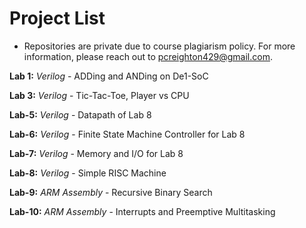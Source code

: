 # Project List
* Repositories are private due to course plagiarism policy. For more information, please reach out to pcreighton429@gmail.com.

**Lab 1:** *Verilog* - ADDing and ANDing on De1-SoC

**Lab 3:** *Verilog* - Tic-Tac-Toe, Player vs CPU

**Lab-5:** *Verilog* - Datapath of Lab 8

**Lab-6:** *Verilog* - Finite State Machine Controller for Lab 8

**Lab-7:** *Verilog* - Memory and I/O for Lab 8

**Lab-8:** *Verilog* - Simple RISC Machine

**Lab-9:** *ARM Assembly* - Recursive Binary Search

**Lab-10:** *ARM Assembly* - Interrupts and Preemptive Multitasking
